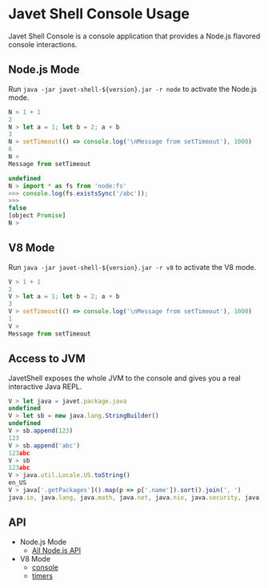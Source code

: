 # Javet Shell Console Usage

Javet Shell Console is a console application that provides a Node.js flavored console interactions.

## Node.js Mode

Run `java -jar javet-shell-${version}.jar -r node` to activate the Node.js mode.

```js
N > 1 + 1
2
N > let a = 1; let b = 2; a + b
3
N > setTimeout(() => console.log('\nMessage from setTimeout'), 1000)
6
N >
Message from setTimeout

undefined
N > import * as fs from 'node:fs'
>>> console.log(fs.existsSync('/abc'));
>>>
false
[object Promise]
N >
```

## V8 Mode

Run `java -jar javet-shell-${version}.jar -r v8` to activate the V8 mode.

```js
V > 1 + 1
2
V > let a = 1; let b = 2; a + b
3
V > setTimeout(() => console.log('\nMessage from setTimeout'), 1000)
1
V >
Message from setTimeout
```

## Access to JVM

JavetShell exposes the whole JVM to the console and gives you a real interactive Java REPL.

```js
V > let java = javet.package.java
undefined
V > let sb = new java.lang.StringBuilder()
undefined
V > sb.append(123)
123
V > sb.append('abc')
123abc
V > sb
123abc
V > java.util.Locale.US.toString()
en_US
V > java['.getPackages']().map(p => p['.name']).sort().join(', ')
java.io, java.lang, java.math, java.net, java.nio, java.security, java.text, java.time, java.util
```

## API

- Node.js Mode
  - [All Node.js API](https://nodejs.org/dist/latest-v20.x/docs/api/)
- V8 Mode
  - [console](https://www.caoccao.com/Javenode/reference/modules/console.html)
  - [timers](https://www.caoccao.com/Javenode/reference/modules/times.html)
